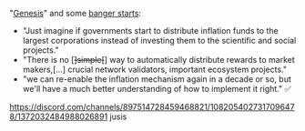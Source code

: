 "[Genesis](https://stellar.expert/explorer/public/tx/cf7ac18e3f5d51dbee9189f87d7746525de69483e8cfc6c15d9e57054307b071)" and some [banger starts](https://groups.google.com/g/stellar-dev/c/LIFvbMi9jPo/m/ZdPGNkinAwAJ):
- "Just imagine if governments start to distribute inflation funds to the largest corporations instead of investing them to the scientific and social projects."
- "There is no [~~]simple[~~] way to automatically distribute rewards to market makers,[...] crucial network validators, important ecosystem projects."
- "we can re-enable the inflation mechanism again in a decade or so, but we'll have a much better understanding of how to implement it right." ✅

https://discord.com/channels/897514728459468821/1082054027317096478/1372032484988026891
jusis
